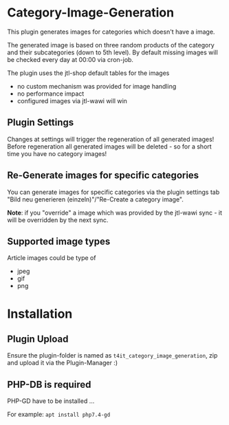 # Category-Image-Generation

This plugin generates images for categories which doesn't have a image.

The generated image is based on three random products of the category and their subcategories (down to 5th level). By
default missing images will be checked every day at 00:00 via cron-job.

The plugin uses the jtl-shop default tables for the images

* no custom mechanism was provided for image handling
* no performance impact
* configured images via jtl-wawi will win

## Plugin Settings

Changes at settings will trigger the regeneration of all generated images!
Before regeneration all generated images will be deleted - so for a short time you have no category images!

## Re-Generate images for specific categories

You can generate images for specific categories via the plugin settings tab "Bild neu generieren (einzeln)"/"Re-Create a
category image".

**Note**: if you "override" a image which was provided by the jtl-wawi sync - it will be overridden by the next sync.

## Supported image types

Article images could be type of

* jpeg
* gif
* png

# Installation

## Plugin Upload

Ensure the plugin-folder is named as ``t4it_category_image_generation``, zip and upload it via the Plugin-Manager :)

## PHP-DB is required

PHP-GD have to be installed ...

For example: ``apt install php7.4-gd``